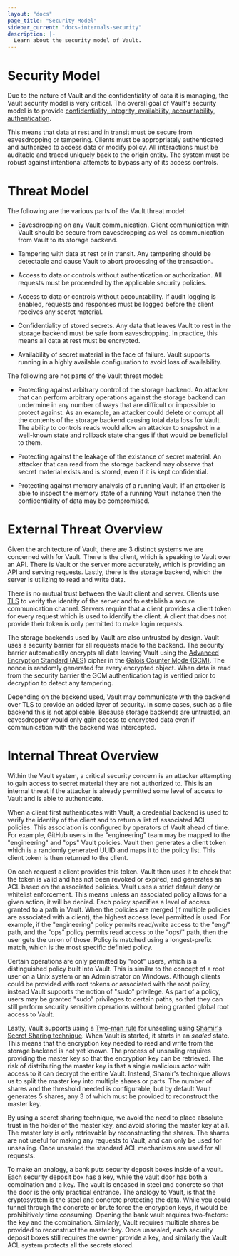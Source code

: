 ```yaml
---
layout: "docs"
page_title: "Security Model"
sidebar_current: "docs-internals-security"
description: |-
  Learn about the security model of Vault.
---
```


# Security Model

Due to the nature of Vault and the confidentiality of data it is managing,
the Vault security model is very critical. The overall goal of Vault's security
model is to provide [confidentiality, integrity, availability, accountability,
authentication](http://en.wikipedia.org/wiki/Information_security).

This means that data at rest and in transit must be secure from eavesdropping
or tampering. Clients must be appropriately authenticated and authorized
to access data or modify policy. All interactions must be auditable and traced
uniquely back to the origin entity. The system must be robust against intentional
attempts to bypass any of its access controls.

# Threat Model

The following are the various parts of the Vault threat model:

* Eavesdropping on any Vault communication. Client communication with Vault
  should be secure from eavesdropping as well as communication from Vault to
  its storage backend.

* Tampering with data at rest or in transit. Any tampering should be detectable
  and cause Vault to abort processing of the transaction.

* Access to data or controls without authentication or authorization. All requests
  must be proceeded by the applicable security policies.

* Access to data or controls without accountability. If audit logging
  is enabled, requests and responses must be logged before the client receives
  any secret material.

* Confidentiality of stored secrets. Any data that leaves Vault to rest in the
  storage backend must be safe from eavesdropping. In practice, this means all
  data at rest must be encrypted.

* Availability of secret material in the face of failure. Vault supports
  running in a highly available configuration to avoid loss of availability.

The following are not parts of the Vault threat model:

* Protecting against arbitrary control of the storage backend. An attacker
  that can perform arbitrary operations against the storage backend can
  undermine in any number of ways that are difficult or impossible to protect
  against. As an example, an attacker could delete or corrupt all the contents
  of the storage backend causing total data loss for Vault. The ability to controls
  reads would allow an attacker to snapshot in a well-known state and rollback state
  changes if that would be beneficial to them.

* Protecting against the leakage of the existance of secret material. An attacker
  that can read from the storage backend may observe that secret material exists
  and is stored, even if it is kept confidential.

* Protecting against memory analysis of a running Vault. If an attacker is able
  to inspect the memory state of a running Vault instance then the confidentiality
  of data may be compromised.

# External Threat Overview

Given the architecture of Vault, there are 3 distinct systems we are concerned with
for Vault. There is the client, which is speaking to Vault over an API. There is Vault
or the server more accurately, which is providing an API and serving requests. Lastly,
there is the storage backend, which the server is utilizing to read and write data.

There is no mutual trust between the Vault client and server. Clients use
[TLS](http://en.wikipedia.org/wiki/Transport_Layer_Security) to verify the identity
of the server and to establish a secure communication channel. Servers require that
a client provides a client token for every request which is used to identify the client.
A client that does not provide their token is only permitted to make login requests.

The storage backends used by Vault are also untrusted by design. Vault uses a security
barrier for all requests made to the backend. The security barrier automatically encrypts
all data leaving Vault using the [Advanced Encryption Standard (AES)](http://en.wikipedia.org/wiki/Advanced_Encryption_Standard)
cipher in the [Galois Counter Mode (GCM)](http://en.wikipedia.org/wiki/Galois/Counter_Mode).
The nonce is randomly generated for every encrypted object. When data is read from the
security barrier the GCM authentication tag is verified prior to decryption to detect
any tampering.

Depending on the backend used, Vault may communicate with the backend over TLS
to provide an added layer of security. In some cases, such as a file backend this
is not applicable. Because storage backends are untrusted, an eavesdropper would
only gain access to encrypted data even if communication with the backend was intercepted.

# Internal Threat Overview

Within the Vault system, a critical security concern is an attacker attempting
to gain access to secret material they are not authorized to. This is an internal
threat if the attacker is already permitted some level of access to Vault and is
able to authenticate.

When a client first authenticates with Vault, a credential backend is used to
verify the identity of the client and to return a list of associated ACL policies.
This association is configured by operators of Vault ahead of time. For example,
GitHub users in the "engineering" team may be mapped to the "engineering" and "ops"
Vault policies. Vault then generates a client token which is a randomly generated
UUID and maps it to the policy list. This client token is then returned to the client.

On each request a client provides this token. Vault then uses it to check that the token
is valid and has not been revoked or expired, and generates an ACL based on the associated
policies. Vault uses a strict default deny or whitelist enforcement. This means unless
an associated policy allows for a given action, it will be denied. Each policy specifies
a level of access granted to a path in Vault. When the policies are merged (if multiple
policies are associated with a client), the highest access level permitted is used.
For example, if the "engineering" policy permits read/write access to the "eng/" path,
and the "ops" policy permits read access to the "ops/" path, then the user gets the
union of those. Policy is matched using a longest-prefix match, which is the most
specific definied policy.

Certain operations are only permitted by "root" users, which is a distinguished
policy built into Vault. This is similar to the concept of a root user on a Unix system
or an Administrator on Windows. Although clients could be provided with root tokens
or associated with the root policy, instead Vault supports the notion of "sudo" privilege.
As part of a policy, users may be granted "sudo" privileges to certain paths, so that
they can still perform security sensitive operations without being granted global
root access to Vault.

Lastly, Vault supports using a [Two-man rule](http://en.wikipedia.org/wiki/Two-man_rule) for
unsealing using [Shamir's Secret Sharing technique](http://en.wikipedia.org/wiki/Shamir's_Secret_Sharing).
When Vault is started, it starts in an _sealed_ state. This means that the encryption key
needed to read and write from the storage backend is not yet known. The process of unsealing
requires providing the master key so that the encryption key can be retrieved. The risk of distributing
the master key is that a single malicious actor with access to it can decrypt the entire
Vault. Instead, Shamir's technique allows us to split the master key into multiple shares or parts.
The number of shares and the threshold needed is configurable, but by default Vault generates
5 shares, any 3 of which must be provided to reconstruct the master key.

By using a secret sharing technique, we avoid the need to place absolute trust in the holder
of the master key, and avoid storing the master key at all. The master key is only
retrievable by reconstructing the shares. The shares are not useful for making any requests
to Vault, and can only be used for unsealing. Once unsealed the standard ACL mechanisms
are used for all requests.

To make an analogy, a bank puts security deposit boxes inside of a vault.
Each security deposit box has a key, while the vault door has both a combination and a key.
The vault is encased in steel and concrete so that the door is the only practical entrance.
The analogy to Vault, is that the cryptosystem is the steel and concrete protecting the data.
While you could tunnel through the concrete or brute force the encryption keys, it would be
prohibitively time consuming. Opening the bank vault requires two-factors: the key and the combination.
Similarly, Vault requires multiple shares be provided to reconstruct the master key.
Once unsealed, each security deposit boxes still requires the owner provide a key, and similarly
the Vault ACL system protects all the secrets stored.


